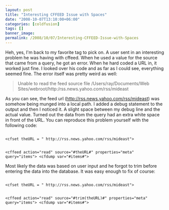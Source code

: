 ```yaml
---
layout: post
title: "Interesting CFFEED Issue with Spaces"
date: "2008-10-07T13:10:00+06:00"
categories: [coldfusion]
tags: []
banner_image: 
permalink: /2008/10/07/Interesting-CFFEED-Issue-with-Spaces
---
```


Heh, yes, I'm back to my favorite tag to pick on. A user sent in an interesting problem he was having with cffeed. When he used a value for the source that came from a query, he got an error. When he hard coded a URL in, it worked just fine. I looked over his code and as far as I could see, everything seemed fine. The error itself was pretty weird as well:
<!--more-->
<blockquote>
<p>
Unable to read the feed source file /Users/ray/Documents/Web Sites/webroot/http:/rss.news.yahoo.com/rss/mideast 
</p>
</blockquote>

As you can see, the feed url (http://rss.news.yahoo.com/rss/mideast) was somehow being munged into a local path. I added a debug statement to the output and then I noticed it. A slight space between my debug line and the actual value. Turned out the data from the query had an extra white space in front of the URL. You can reproduce this problem yourself with the following code:

<code>
&lt;cfset theURL = " http://rss.news.yahoo.com/rss/mideast"&gt;

&lt;cffeed action="read" source="#theURL#" properties="meta" query="items"&gt;
&lt;cfdump var="#items#"&gt;
</code>

Most likely the data was based on user input and he forgot to trim before entering the data into the database. It was easy enough to fix of course:

<code>
&lt;cfset theURL = " http://rss.news.yahoo.com/rss/mideast"&gt;

&lt;cffeed action="read" source="#trim(theURL)#" properties="meta" query="items"&gt;
&lt;cfdump var="#items#"&gt;
</code>